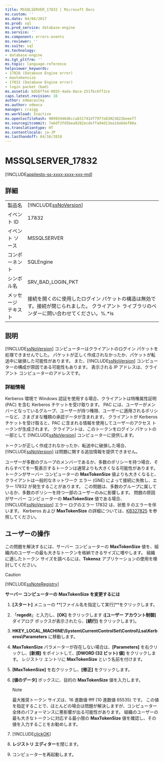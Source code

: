 ```yaml
---
title: MSSQLSERVER_17832 | Microsoft Docs
ms.custom: ''
ms.date: 04/04/2017
ms.prod: sql
ms.prod_service: database-engine
ms.service: ''
ms.component: errors-events
ms.reviewer: ''
ms.suite: sql
ms.technology:
- database-engine
ms.tgt_pltfrm: ''
ms.topic: language-reference
helpviewer_keywords:
- 17828 (Database Engine error)
- maxtokensize
- 17832 (Database Engine error)
- login packet (bad)
ms.assetid: bd56ffe4-0855-4ada-8aca-251fbc6ff2ce
caps.latest.revision: 16
author: edmacauley
ms.author: edmaca
manager: craigg
ms.workload: Inactive
ms.openlocfilehash: 90993446d6cca831741df7977e83023022beeef7
ms.sourcegitcommit: 7a6df3fd5bea9282ecdeffa94d13ea1da6def80a
ms.translationtype: HT
ms.contentlocale: ja-JP
ms.lasthandoff: 04/16/2018
---
```

# <a name="mssqlserver17832"></a>MSSQLSERVER_17832
[!INCLUDE[appliesto-ss-xxxx-xxxx-xxx-md](../../includes/appliesto-ss-xxxx-xxxx-xxx-md.md)]
  
## <a name="details"></a>詳細  
  
|||  
|-|-|  
|製品名|[!INCLUDE[ssNoVersion](../../includes/ssnoversion-md.md)]|  
|イベント ID|17832|  
|イベント ソース|MSSQLSERVER|  
|コンポーネント|SQLEngine|  
|シンボル名|SRV_BAD_LOGIN_PKT|  
|メッセージ テキスト|接続を開くのに使用したログイン パケットの構造は無効です。接続が閉じられました。 クライアント ライブラリのベンダーに問い合わせてください。%.*ls|  
  
## <a name="explanation"></a>説明  
[!INCLUDE[ssNoVersion](../../includes/ssnoversion-md.md)] コンピューターはクライアントのログイン パケットを処理できませんでした。 パケットが正しく作成されなかったか、パケットが転送中に破損した可能性があります。 また、[!INCLUDE[ssNoVersion](../../includes/ssnoversion-md.md)] コンピューターの構成が原因である可能性もあります。 表示される IP アドレスは、クライアント コンピューターのアドレスです。  
  
### <a name="more-information"></a>詳細情報  
Kerberos 環境で Windows 認証を使用する場合、クライアントは特権属性証明 (PAC) を含む Kerberos チケットを受け取ります。 PAC には、ユーザーがメンバーとなっているグループ、ユーザーが持つ権限、ユーザーに適用されるポリシーなど、さまざまな種類の承認データが含まれます。 クライアントが Kerberos チケットを受け取ると、PAC に含まれる情報を使用してユーザーのアクセス トークンが生成されます。 クライアントは、このトークンをログイン パケットの一部として [!INCLUDE[ssNoVersion](../../includes/ssnoversion-md.md)] コンピューターに提供します。  
  
トークンが正しく作成されなかったか、転送中に破損した場合、[!INCLUDE[ssNoVersion](../../includes/ssnoversion-md.md)] は問題に関する追加情報を提供できません。  
  
ユーザーが多数のグループのメンバーであるか、多数のポリシーを持つ場合、それらすべてを一覧表示するトークンは通常よりも大きくなる可能性があります。 トークンがサーバー コンピューターの **MaxTokenSize** 値よりも大きくなると、クライアントは一般的なネットワーク エラー (GNE) によって接続に失敗し、エラー 17832 が発生することがあります。 この問題は、多数のグループに属しているか、多数のポリシーを持つ一部のユーザーのみに影響します。 問題の原因がサーバー コンピューターの **MaxTokenSize** 値である場合、[!INCLUDE[ssNoVersion](../../includes/ssnoversion-md.md)] エラー ログのエラー 17832 は、状態 9 のエラーを伴います。 Kerberos および **MaxTokenSize** の詳細については、[KB327825](http://support.microsoft.com/kb/327825) を参照してください。  
  
## <a name="user-action"></a>ユーザーの操作  
この問題を解決するには、サーバー コンピューターの **MaxTokenSize** 値を、組織内のユーザーの最も大きなトークンを格納できるサイズに増やします。 組織に適したトークン サイズを調べるには、**Tokensz** アプリケーションの使用を検討してください。  
  
> [!CAUTION]  
> [!INCLUDE[ssNoteRegistry](../../includes/ssnoteregistry-md.md)]  
  
**サーバー コンピューターの** **MaxTokenSize を変更するには**  
  
1.  **[スタート]** メニューの **[ファイル名を指定して実行]**をクリックします。  
  
2.  「**regedit**」と入力し、**[OK]** をクリックします  (**[ユーザー アカウント制御]** ダイアログ ボックスが表示されたら、**[続行]** をクリックします)。  
  
3.  **HKEY_LOCAL_MACHINE\System\CurrentControlSet\Control\Lsa\Kerberos\Parameters** に移動します。  
  
4.  **MaxTokenSize** パラメーターが存在しない場合は、**[Parameters]** を右クリックし、**[新規]** をポイントして、**[DWORD (32 ビット) 値]** をクリックします。 レジストリ エントリに **MaxTokenSize** という名前を付けます。  
  
5.  **[MaxTokenSize]** を右クリックし、**[修正]** をクリックします。  
  
6.  **[値のデータ]** ボックスに、目的の **MaxTokenSize** 値を入力します。  
  
    > [!NOTE]  
    > 最大推奨トークン サイズは、16 進数値 ffff (10 進数値 65535) です。 この値を指定することで、ほとんどの場合は問題が解決しますが、コンピューター全体のパフォーマンスに悪影響が出る可能性があります。 組織のユーザーの最も大きなトークンに対応する最小限の **MaxTokenSize** 値を確認し、その値を入力することをお勧めします。  
  
7.  [!INCLUDE[clickOK](../../includes/clickok-md.md)]  
  
8.  **レジストリ エディター**を閉じます。  
  
9. コンピューターを再起動します。  
  
